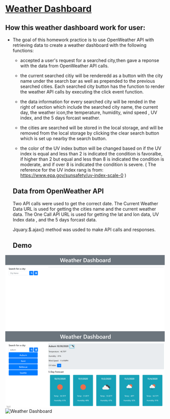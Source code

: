 # [Weather Dashboard](https://aprilyanggarwood.github.io/Weather-Dashboard/)

## How this weather dashboard work for user:

- The goal of this homework practice is to use OpenWeather API with retrieving data to create a weather dashboard with the following functions:

  - accepted a user's request for a searched city,then gave a reponse with the data from OpenWeather API calls.

  - the current searched citiy will be renderedd as a button with the city name under the search bar as well as prepended to the previous searched cities. Each searched city button has the function to render the weather API calls by executing the click event function.

  - the data information for every searched city will be rended in the right of section which include the searched city name, the current day, the weather icon,the temperature, humidity, wind speed , UV index, and the 5 days forcast weather.

  - the cities are searched will be stored in the local storage, and will be removed from the local storage by clicking the clear search button which is set up nearby the search button.

  - the color of the UV index button will be changed based on if the UV index is equal and less than 2 is indicated the condition is favoralbe, if higher than 2 but equal and less than 8 is indicated the condition is moderate, and if over 8 is indicated the condition is severe. ( The reference for the UV index rang is from: https://www.epa.gov/sunsafety/uv-index-scale-0 )

  ## Data from OpenWeather API

  Two API calls were used to get the correct date. The Current Weather Data URL is used for getting the cities name and the current weather data. The One Call API URL is used for getting the lat and lon data, UV Index data , and the 5 days forcast data.

  Jquary.\$.ajax() method was usded to make API calls and responses.

  ## Demo

![Weather Dashboard](/assets/demo/image1.png)
![Weather Dashboard](/assets/demo/image2.png)
![Weather Dashboard](/assets/demo/WeatherDashboard.gif)
